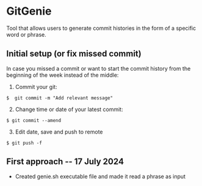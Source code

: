 # GitGenie
Tool that allows users to generate commit histories in the form of a specific word or phrase.

## Initial setup (or fix missed commit)

In case you missed a commit or want to start the commit history from the beginning of the week instead of the middle:

1. Commit your git:

```$  git commit -m "Add relevant message"```

2. Change time or date of your latest commit:

```$ git commit --amend```

3. Edit date, save and push to remote

```$ git push -f```

## First approach -- 17 July 2024

* Created genie.sh executable file and made it read a phrase as input
